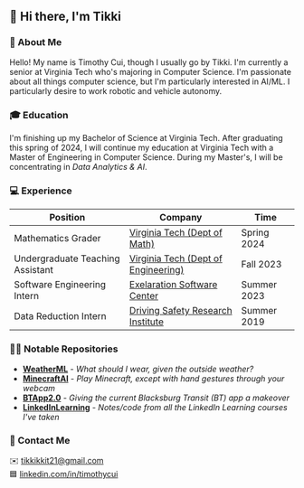## 👋 Hi there, I'm Tikki

### 📗 About Me
Hello! My name is Timothy Cui, though I usually go by Tikki. I'm currently a
senior at Virginia Tech who's majoring in Computer Science. I'm passionate
about all things computer science, but I'm particularly interested in AI/ML. I
particularly desire to work robotic and vehicle autonomy.

### 🎓 Education
I'm finishing up my Bachelor of Science at Virginia Tech. After
graduating this spring of 2024, I will continue my education at Virginia Tech
with a Master of Engineering in Computer Science. During my Master's, I will be
concentrating in *Data Analytics & AI*.

### 💻 Experience
| Position                         | Company                                                      | Time        |
| -------------------------------- | ------------------------------------------------------------ | ----------- |
| Mathematics Grader               | [Virginia Tech (Dept of Math)](https://math.vt.edu/)         | Spring 2024 |
| Undergraduate Teaching Assistant | [Virginia Tech (Dept of Engineering)](https://eng.vt.edu/)   | Fall 2023   |
| Software Engineering Intern      | [Exelaration Software Center](https://exelaration.com/)      | Summer 2023 |
| Data Reduction Intern            | [Driving Safety Research Institute](https://dsri.uiowa.edu/) | Summer 2019 |

### 👨‍💻 Notable Repositories
- [**WeatherML**](https://github.com/tikkikkit21/WeatherML) -
  *What should I wear, given the outside weather?*
- [**MinecraftAI**](https://github.com/tikkikkit21/MinecraftAI) -
  *Play Minecraft, except with hand gestures through your webcam*
- [**BTApp2.0**](https://github.com/tikkikkit21/BTApp2.0) -
  *Giving the current Blacksburg Transit (BT) app a makeover*
- [**LinkedInLearning**](https://github.com/tikkikkit21/LinkedInLearning) -
  *Notes/code from all the LinkedIn Learning courses I've taken*

### 💬 Contact Me
✉️ tikkikkit21@gmail.com<br>
🟦 [linkedin.com/in/timothycui](https://www.linkedin.com/in/timothycui/)
